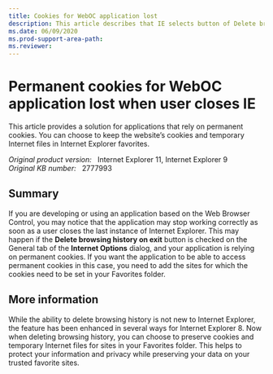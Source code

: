 ```yaml
---
title: Cookies for WebOC application lost
description: This article describes that IE selects button of Delete browsing history on exit, then the application’s cookies will not be retained.
ms.date: 06/09/2020
ms.prod-support-area-path: 
ms.reviewer: 
---
```

# Permanent cookies for WebOC application lost when user closes IE

This article provides a solution for applications that rely on permanent cookies. You can choose to keep the website’s cookies and temporary Internet files in Internet Explorer favorites.

_Original product version:_ &nbsp; Internet Explorer 11, Internet Explorer 9  
_Original KB number:_ &nbsp; 2777993

## Summary

If you are developing or using an application based on the Web Browser Control, you may notice that the application may stop working correctly as soon as a user closes the last instance of Internet Explorer. This may happen if the **Delete browsing history on exit** button is checked on the General tab of the **Internet Options** dialog, and your application is relying on permanent cookies. If you want the application to be able to access permanent cookies in this case, you need to add the sites for which the cookies need to be set in your Favorites folder.

## More information

While the ability to delete browsing history is not new to Internet Explorer, the feature has been enhanced in several ways for Internet Explorer 8. Now when deleting browsing history, you can choose to preserve cookies and temporary Internet files for sites in your Favorites folder. This helps to protect your information and privacy while preserving your data on your trusted favorite sites.
